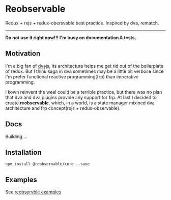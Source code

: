 # Reobservable

Redux + rxjs + redux-obersvable best practice. Inspired by dva, rematch.

---------------

**Do not use it right now!!! I'm busy on documentation & tests.**

## Motivation

I'm a big fan of [dvajs](https://github.com/dvajs/dva), its architecture helps me get rid out of the boilerplate of redux. But I think saga in dva sometimes may be a little bit verbose since I'm prefer functional reactive programming(frp) than imperative programming. 

I kown reinvent the weel could be a terrible practice, but there was no plan that dva and dva plugins provide any support for frp. At last I decided to create **reobservable**, which, in a world, is a state manager mixined dva architecture and frp concept(rxjs + redux-observable).

## Docs

Building....


## Installation

```
npm install @reobservable/core --save
```

## Examples

See [reobservble examples](https://github.com/reobservable/reobservable/tree/master/examples)
